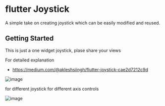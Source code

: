 # flutter Joystick

A simple take on creating joystick which can be easily modified and reused.

## Getting Started

This is just a one widget joystick, plase share your views

For detailed explanation
- https://medium.com/@akleshsiingh/flutter-joystick-cae2d7212c9d


![image](https://user-images.githubusercontent.com/28624436/147547780-456d9f10-5f7d-41c0-9420-4fe46bb18c83.png)

for different joystick for different axis controls

![image](https://user-images.githubusercontent.com/28624436/147551439-09a05d00-cf6d-4bd4-bfe1-a1b4b0c2b768.png)
